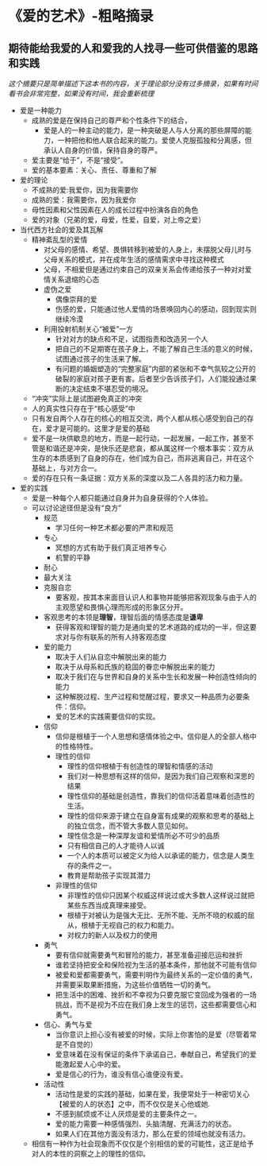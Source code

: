 # 《爱的艺术》-粗略摘录
## 期待能给我爱的人和爱我的人找寻一些可供借鉴的思路和实践
*这个摘要只是简单描述下这本书的内容，关于理论部分没有过多摘录，如果有时间看书会非常完整，如果没有时间，我会重新梳理*
 - 爱是一种能力
    - 成熟的爱是在保持自己的尊严和个性条件下的结合，
      - 爱是人的一种主动的能力，是一种突破是人与人分离的那些屏障的能力，一种把他和他人联合起来的能力。爱使人克服孤独和分离感，但承认人自身的价值，保持自身的尊严。
    - 爱主要是“给于”，不是“接受”。
    - 爱的基本要素：关心、责任、尊重和了解
 - 爱的理论
    - 不成熟的爱:我爱你，因为我需要你
    - 成熟的爱：我需要你，因为我爱你
    - 母性因素和父性因素在人的成长过程中扮演各自的角色
   - 爱的对象（兄弟的爱，母爱，性爱，自爱，对上帝之爱）
 - 当代西方社会的爱及其瓦解
   - 精神紊乱型的爱情
     - 对父母的感情、希望、畏惧转移到被爱的人身上，未摆脱父母儿时与父母关系的模式，并在成年生活的感情需求中寻找这种模式
     - 父母，不相爱但是通过约束自己的双亲关系会传递给孩子一种对对爱情关系退缩的心态
     - 虚伪之爱
       - 偶像崇拜的爱
       - 伤感的爱，只能通过他人爱情的场景唤回内心的感动，回到现实则继续冷漠
     - 利用投射机制关心“被爱”一方
       - 针对对方的缺点和不足，试图指责和改造另一个人
       - 把自己的不足期寄在孩子身上，不能了解自己生活的意义的时候，试图通过孩子的生活来了解。
       - 有问题的婚姻塑造的“完整家庭”内部的紧张和不幸气氛较之公开的破裂的家庭对孩子更有害。后者至少告诉孩子们，人们能投通过果断的决定结束不堪忍受的境况。
    - “冲突”实际上是试图避免真正的冲突
     - 人的真实性只存在于“核心感受”中
     - 只有发自两个人存在的核心的相互交流，两个人都从核心感受到自己的存在，爱才是可能的。这里才是爱的基础
     - 爱不是一块供歇息的地方，而是一起行动，一起发展，一起工作，甚至不管是和谐还是冲突，是快乐还是悲哀，都从属这样一个根本事实：双方从生存的本质感到了自身的存在，他们成为自己，而非逃离自己，并在这个基础上，与对方合一。
     - 爱的存在只有一条证据：双方关系的深度以及二人各具的活力和力量。
 - 爱的实践 
   - 爱是一种每个人都只能通过自身并为自身获得的个人体验。
   - 可以讨论途径但是没有“良方”
     - 规范
       - 学习任何一种艺术都必要的严肃和规范
     - 专心
       - 冥想的方式有助于我们真正培养专心
       - 机警的平静
     - 耐心
     - 最大关注
     - 克服自恋
       - 要客观，按其本来面目认识人和事物并能够把客观现象与由于人的主观愿望和畏惧心理而形成的形象区分开。
     - 客观思考的本领是**理智**，理智后面的情感态度是**谦卑**
       - 获得客观和理智的能力是通向爱的艺术道路的成功的一半，但这要求对与你有联系的所有人持客观态度
     - 爱的能力
       - 取决于人们从自恋中解脱出来的能力
       - 取决于从母系和氏族的稳固的眷恋中解脱出来的能力
       - 取决于我们在与世界和自身的关系中生长和发展一种创造性倾向的能力
       - 这种解脱过程、生产过程和觉醒过程，要求又一种品质为必要条件：信仰。
       - 爱的艺术的实践需要信仰的实现。
     - 信仰 
       - 信仰是根植于一个人思想和感情体验之中。信仰是人的全部人格中的性格特性。
       - 理性的信仰
         - 理性的信仰根植于有创造性的理智和情感的活动
         - 我们对一种思想有这样的信仰，是因为我们自己观察和深思的结果
         - 理性信仰的基础是创造性，靠我们的信仰活着意味着创造性的生活。
         - 理性的信仰来源于建立在自身富有成果的观察和思考的基础上的独立信念，而不管大多数人意见如何。
         - 理性信念是一种深厚友谊和爱情所必不可少的品质
         - 只有相信自己的人才能待人以诚
         - 一个人的本质可以被定义为给人以承诺的能力，信念是人类生存的条件之一。
         - 教育是帮助孩子实现其潜力
       - 非理性的信仰
         - 非理性的信仰只因某个权威这样说过或大多数人这样说过就把某些东西当成真理来接受。
         - 根植于对被认为是强大无比、无所不能、无所不晓的权威的屈从，根植于无视自己的权力和能力。
         - 对权力的新人以及权力的使用
      - 勇气
        - 要有信仰就需要勇气和冒险的能力，甚至准备迎接厄运和挫折
        - 谁若坚持把安全和保险视为生活的基本条件，那他就不可能有信仰
        - 被爱和爱都需要勇气，需要判明作为最终关系的一定价值的勇气，并需要采取果断措施，为这些价值牺牲一切的勇气。
        - 把生活中的困难、挫折和不幸视为只要克服它变回成为强者的一场挑战，而不是视为不应在我们身上发生的惩罚，这些都需要信心和勇气。
      - 信心、勇气与爱
        - 当你意识上担心没有被爱的时候，实际上你害怕的是爱（尽管着常是不自觉的）
        - 爱意味着在没有保证的条件下承诺自己，奉献自己，希望我们的爱能激起爱人心中的爱。
        - 爱是信心的行为，谁没有信心谁便没有爱。
      - 活动性
        - 活动性是爱的实践的基础，如果在爱，我便常处于一种密切关心【被爱的人的状态】之中，而不仅仅是关心他或她.
        - 不感到腻烦或不让人厌烦是爱的主要条件之一。
        - 爱的能力需要一种感情强烈、头脑清醒、充满活力的状态。
        - 如果人们在其他方面没有活力，那么在爱的领域也就没有活力。
   - 相信有一种作为社会现象而不仅仅是个别相信的爱的可能性，这正是给予对人的本性的洞察之上的理性的信仰。 